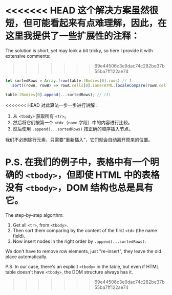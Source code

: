 <<<<<<< HEAD
这个解决方案虽然很短，但可能看起来有点难理解，因此，在这里我提供了一些扩展性的注释：
=======
The solution is short, yet may look a bit tricky, so here I provide it with extensive comments:
>>>>>>> 69e44506c3e9dac74c282be37b55ba7ff122ae74

```js
let sortedRows = Array.from(table.tBodies[0].rows) // 1
  .sort((rowA, rowB) => rowA.cells[0].innerHTML.localeCompare(rowB.cells[0].innerHTML));

table.tBodies[0].append(...sortedRows); // (3)
```

<<<<<<< HEAD
对此算法一步一步进行讲解：

1. 从 `<tbody>` 获取所有 `<tr>`。
2. 然后将它们按第一个 `<td>`（`name` 字段）中的内容进行比较。
3. 然后使用 `.append(...sortedRows)` 按正确的顺序插入节点。

我们不必删除行元素，只需要“重新插入”，它们就会自动离开原来的位置。

P.S. 在我们的例子中，表格中有一个明确的 `<tbody>`，但即使 HTML 中的表格没有 `<tbody>`，DOM 结构也总是具有它。
=======
The step-by-step algorthm:

1. Get all `<tr>`, from `<tbody>`.
2. Then sort them comparing by the content of the first `<td>` (the name field).
3. Now insert nodes in the right order by `.append(...sortedRows)`.

We don't have to remove row elements, just "re-insert", they leave the old place automatically.

P.S. In our case, there's an explicit `<tbody>` in the table, but even if HTML table doesn't have `<tbody>`, the DOM structure always has it.
>>>>>>> 69e44506c3e9dac74c282be37b55ba7ff122ae74
